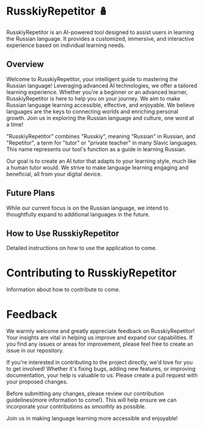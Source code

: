 # RusskiyRepetitor 🪆
RusskiyRepetitor is an AI-powered tool designed to assist users in learning the Russian language. It provides a customized, immersive, and interactive experience based on individual learning needs.

## Overview
Welcome to RusskiyRepetitor, your intelligent guide to mastering the Russian language! Leveraging advanced AI technologies, we offer a tailored learning experience. Whether you're a beginner or an advanced learner, RusskiyRepetitor is here to help you on your journey. We aim to make Russian language learning accessible, effective, and enjoyable. We believe languages are the keys to connecting worlds and enriching personal growth. Join us in exploring the Russian language and culture, one word at a time!

"RusskiyRepetitor" combines "Russkiy", meaning "Russian" in Russian, and "Repetitor", a term for "tutor" or "private teacher" in many Slavic languages. This name represents our tool's function as a guide in learning Russian.

Our goal is to create an AI tutor that adapts to your learning style, much like a human tutor would. We strive to make language learning engaging and beneficial, all from your digital device.

## Future Plans
While our current focus is on the Russian language, we intend to thoughtfully expand to additional languages in the future.

## How to Use RusskiyRepetitor
Detailed instructions on how to use the application to come.

# Contributing to RusskiyRepetitor
Information about how to contribute to come.

# Feedback
We warmly welcome and greatly appreciate feedback on RusskiyRepetitor! Your insights are vital in helping us improve and expand our capabilities. If you find any issues or areas for improvement, please feel free to create an issue in our repository.

If you're interested in contributing to the project directly, we'd love for you to get involved! Whether it's fixing bugs, adding new features, or improving documentation, your help is valuable to us. Please create a pull request with your proposed changes.

Before submitting any changes, please review our contribution guidelines(more information to come!). This will help ensure we can incorporate your contributions as smoothly as possible.

Join us in making language learning more accessible and enjoyable!